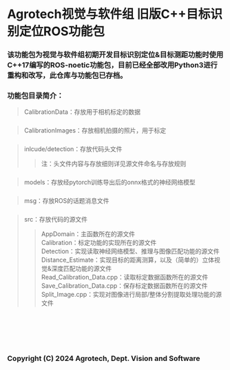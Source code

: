 # Agrotech视觉与软件组 旧版C++目标识别定位ROS功能包
###
### 该功能包为视觉与软件组初期开发目标识别定位&目标测距功能时使用C++17编写的ROS-noetic功能包，目前已经全部改用Python3进行重构和改写，此仓库与功能包已存档。

### 功能包目录简介：
> CalibrationData：存放用于相机标定的数据
###
> CalibrationImages：存放相机拍摄的照片，用于标定
###
> inlcude/detection：存放代码头文件
>> 注：头文件内容与存放细则详见源文件命名与存放规则
###
> models：存放经pytorch训练导出后的onnx格式的神经网络模型
###
> msg：存放ROS的话题消息文件
###
> src：存放代码的源文件
>> AppDomain：主函数所在的源文件 <br/>
>> Calibration：标定功能的实现所在的源文件 <br/>
>> Detection：实现读取神经网络模型、推理与图像匹配功能的源文件 <br/>
>> Distance_Estimate：实现目标的距离测算，以及（简单的）立体视觉&深度匹配功能的源文件 <br/>
>> Read_Calibration_Data.cpp：读取标定数据函数所在的源文件 <br/>
>> Save_Calibration_Data.cpp：保存标定数据函数所在的源文件 <br/>
>> Split_Image.cpp：实现对图像进行局部/整体分割提取处理功能的源文件 <br/>
### <br/>
### <br/>
### Copyright (C) 2024 Agrotech, Dept. Vision and Software